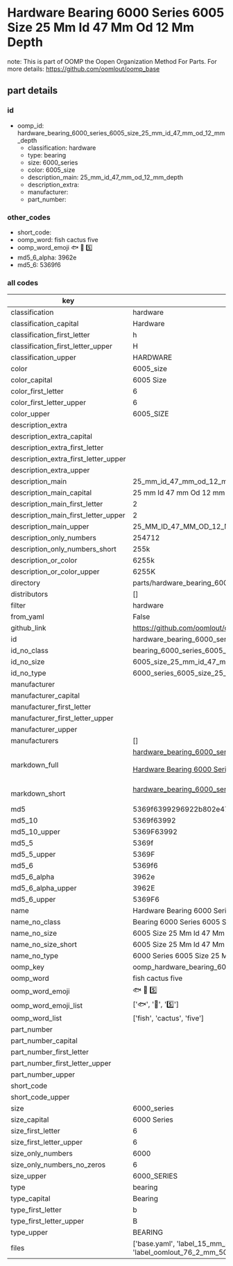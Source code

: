 # Hardware Bearing 6000 Series 6005 Size 25 Mm Id 47 Mm Od 12 Mm Depth  

note: This is part of OOMP the Oopen Organization Method For Parts. For more details: https://github.com/oomlout/oomp_base

##  part details





### id
* oomp_id: hardware_bearing_6000_series_6005_size_25_mm_id_47_mm_od_12_mm_depth
  * classification: hardware
  * type: bearing
  * size: 6000_series
  * color: 6005_size
  * description_main: 25_mm_id_47_mm_od_12_mm_depth
  * description_extra: 
  * manufacturer: 
  * part_number: 

### other_codes
* short_code: 
* oomp_word: fish cactus five
* oomp_word_emoji :fish: :cactus: :five:
* md5_6_alpha: 3962e
* md5_6: 5369f6

### all codes 
| key | value |  
| --- | --- |  
| classification | hardware |  
| classification_capital | Hardware |  
| classification_first_letter | h |  
| classification_first_letter_upper | H |  
| classification_upper | HARDWARE |  
| color | 6005_size |  
| color_capital | 6005 Size |  
| color_first_letter | 6 |  
| color_first_letter_upper | 6 |  
| color_upper | 6005_SIZE |  
| description_extra |  |  
| description_extra_capital |  |  
| description_extra_first_letter |  |  
| description_extra_first_letter_upper |  |  
| description_extra_upper |  |  
| description_main | 25_mm_id_47_mm_od_12_mm_depth |  
| description_main_capital | 25 mm Id 47 mm Od 12 mm Depth |  
| description_main_first_letter | 2 |  
| description_main_first_letter_upper | 2 |  
| description_main_upper | 25_MM_ID_47_MM_OD_12_MM_DEPTH |  
| description_only_numbers | 254712 |  
| description_only_numbers_short | 255k |  
| description_or_color | 6255k |  
| description_or_color_upper | 6255K |  
| directory | parts/hardware_bearing_6000_series_6005_size_25_mm_id_47_mm_od_12_mm_depth |  
| distributors | [] |  
| filter | hardware |  
| from_yaml | False |  
| github_link | https://github.com/oomlout/oomlout_oomp_part_src/tree/main/parts/hardware_bearing_6000_series_6005_size_25_mm_id_47_mm_od_12_mm_depth/working |  
| id | hardware_bearing_6000_series_6005_size_25_mm_id_47_mm_od_12_mm_depth |  
| id_no_class | bearing_6000_series_6005_size_25_mm_id_47_mm_od_12_mm_depth |  
| id_no_size | 6005_size_25_mm_id_47_mm_od_12_mm_depth |  
| id_no_type | 6000_series_6005_size_25_mm_id_47_mm_od_12_mm_depth |  
| manufacturer |  |  
| manufacturer_capital |  |  
| manufacturer_first_letter |  |  
| manufacturer_first_letter_upper |  |  
| manufacturer_upper |  |  
| manufacturers | [] |  
| markdown_full | [hardware_bearing_6000_series_6005_size_25_mm_id_47_mm_od_12_mm_depth](https://github.com/oomlout/oomlout_oomp_part_src/tree/main/parts/hardware_bearing_6000_series_6005_size_25_mm_id_47_mm_od_12_mm_depth/working)<br>[](https://github.com/oomlout/oomlout_oomp_part_src/tree/main/parts/hardware_bearing_6000_series_6005_size_25_mm_id_47_mm_od_12_mm_depth/working)<br>[Hardware Bearing 6000 Series 6005 Size 25 Mm Id 47 Mm Od 12 Mm Depth](https://github.com/oomlout/oomlout_oomp_part_src/tree/main/parts/hardware_bearing_6000_series_6005_size_25_mm_id_47_mm_od_12_mm_depth/working)<br><br> |  
| markdown_short | [hardware_bearing_6000_series_6005_size_25_mm_id_47_mm_od_12_mm_depth](https://github.com/oomlout/oomlout_oomp_part_src/tree/main/parts/hardware_bearing_6000_series_6005_size_25_mm_id_47_mm_od_12_mm_depth/working)<br><br> |  
| md5 | 5369f6399296922b802e47c7c7d7cab6 |  
| md5_10 | 5369f63992 |  
| md5_10_upper | 5369F63992 |  
| md5_5 | 5369f |  
| md5_5_upper | 5369F |  
| md5_6 | 5369f6 |  
| md5_6_alpha | 3962e |  
| md5_6_alpha_upper | 3962E |  
| md5_6_upper | 5369F6 |  
| name | Hardware Bearing 6000 Series 6005 Size 25 Mm Id 47 Mm Od 12 Mm Depth |  
| name_no_class | Bearing 6000 Series 6005 Size 25 Mm Id 47 Mm Od 12 Mm Depth |  
| name_no_size | 6005 Size 25 Mm Id 47 Mm Od 12 Mm Depth |  
| name_no_size_short | 6005 Size 25 Mm Id 47 Mm Od 12 Mm Depth |  
| name_no_type | 6000 Series 6005 Size 25 Mm Id 47 Mm Od 12 Mm Depth |  
| oomp_key | oomp_hardware_bearing_6000_series_6005_size_25_mm_id_47_mm_od_12_mm_depth |  
| oomp_word | fish cactus five |  
| oomp_word_emoji | :fish: :cactus: :five: |  
| oomp_word_emoji_list | [':fish:', ':cactus:', ':five:'] |  
| oomp_word_list | ['fish', 'cactus', 'five'] |  
| part_number |  |  
| part_number_capital |  |  
| part_number_first_letter |  |  
| part_number_first_letter_upper |  |  
| part_number_upper |  |  
| short_code |  |  
| short_code_upper |  |  
| size | 6000_series |  
| size_capital | 6000 Series |  
| size_first_letter | 6 |  
| size_first_letter_upper | 6 |  
| size_only_numbers | 6000 |  
| size_only_numbers_no_zeros | 6 |  
| size_upper | 6000_SERIES |  
| type | bearing |  
| type_capital | Bearing |  
| type_first_letter | b |  
| type_first_letter_upper | B |  
| type_upper | BEARING |  
| files | ['base.yaml', 'label_15_mm_30_mm.pdf', 'label_15_mm_30_mm.svg', 'label_76_2_mm_50_8_mm.pdf', 'label_76_2_mm_50_8_mm.svg', 'label_oomlout_76_2_mm_50_8_mm.pdf', 'label_oomlout_76_2_mm_50_8_mm.svg', 'readme.md', 'working.json', 'working.yaml'] |  
